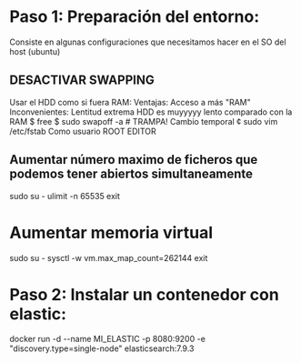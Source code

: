 # Paso 1: Preparación del entorno:
Consiste en algunas configuraciones que necesitamos hacer en el SO del host (ubuntu)
## DESACTIVAR SWAPPING
Usar el HDD como si fuera RAM: 
    Ventajas: Acceso a más "RAM"
    Inconvenientes: Lentitud extrema HDD es muyyyyy lento comparado con la RAM
    $ free
    $ sudo swapoff -a # TRAMPA! Cambio temporal
    ¢ sudo vim /etc/fstab
      Como usuario ROOT
           EDITOR  

## Aumentar número maximo de ficheros que podemos tener abiertos simultaneamente
sudo su -
ulimit -n 65535
exit

# Aumentar memoria virtual
sudo su -
sysctl -w vm.max_map_count=262144
exit

# Paso 2: Instalar un contenedor con elastic:
docker run -d --name MI_ELASTIC -p 8080:9200 -e "discovery.type=single-node" elasticsearch:7.9.3
